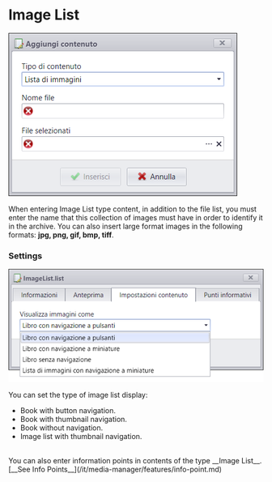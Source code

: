 # Image List
![](/img/contents_imagelist.png)

When entering Image List type content, in addition to the file list, you must enter the name that this collection of images must have in order to identify it in the archive.
You can also insert large format images in the following formats: __jpg, png, gif, bmp, tiff__.

### Settings
![](/img/contents_multipage_settings.png)

You can set the type of image list display:

* Book with button navigation.
* Book with thumbnail navigation.
* Book without navigation.
* Image list with thumbnail navigation.

<br>
You can also enter information points in contents of the type __Image List__. [__See Info Points__](/it/media-manager/features/info-point.md)
